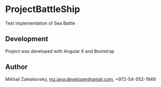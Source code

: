 # ProjectBattleShip

Test implementation of Sea Battle

## Development

Project was developed with Angular 6 and Bootstrap

## Author

Mikhail Zaleskovsky, mz.java.developer@gmail.com, +972-54-552-1949

